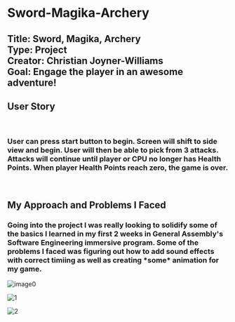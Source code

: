 # Sword-Magika-Archery

<h2>Title: Sword, Magika, Archery <br>
Type: Project <br>
Creator: Christian Joyner-Williams <br>
Goal: Engage the player in an awesome adventure! <br>

<h2>User Story</h2> <br>
<h3>User can press start button to begin. Screen will shift to side view and begin. User will then be able to pick from 3 attacks. Attacks will continue until player or CPU no longer has Health Points. When player Health Points reach zero, the game is over.</h3> <br>
<h2>My Approach and Problems I Faced</h2>
<h3>Going into the project I was really looking to solidify some of the basics I learned in my first 2 weeks in General Assembly's Software Engineering immersive program. Some of the problems I faced was figuring out how to add sound effects with correct timiing as well as creating *some* animation for my game.</h3>


![image0](https://user-images.githubusercontent.com/66435399/87959661-d6fccf00-ca78-11ea-8cd9-59409c05d663.jpeg)

![1](https://user-images.githubusercontent.com/66435399/87957458-e9293e00-ca75-11ea-933e-4b870725d736.png)

![2](https://user-images.githubusercontent.com/66435399/87957478-efb7b580-ca75-11ea-9093-3043c5fcf13b.png)
